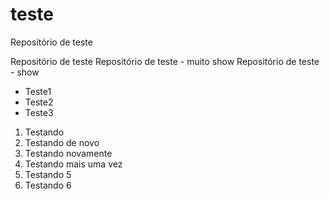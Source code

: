 # teste
Repositório de teste

Repositório de teste
Repositório de teste - muito show
Repositório de teste - show

- Teste1
- Teste2
- Teste3


1. Testando
2. Testando de novo
3. Testando novamente
4. Testando mais uma vez
5. Testando 5
6. Testando 6
